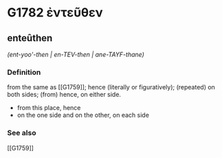 # G1782 ἐντεῦθεν

## enteûthen

_(ent-yoo'-then | en-TEV-then | ane-TAYF-thane)_

### Definition

from the same as [[G1759]]; hence (literally or figuratively); (repeated) on both sides; (from) hence, on either side.

- from this place, hence
- on the one side and on the other, on each side

### See also

[[G1759]]

